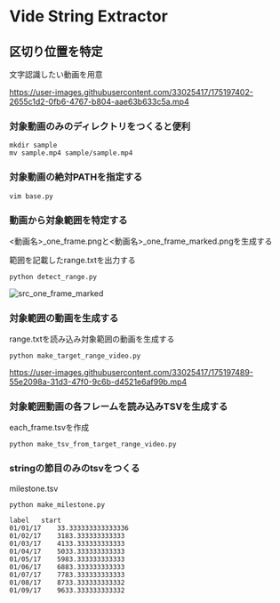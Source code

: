 # Vide String Extractor

## 区切り位置を特定
文字認識したい動画を用意

https://user-images.githubusercontent.com/33025417/175197402-2655c1d2-0fb6-4767-b804-aae63b633c5a.mp4

### 対象動画のみのディレクトリをつくると便利
```commandline
mkdir sample
mv sample.mp4 sample/sample.mp4
```

### 対象動画の絶対PATHを指定する
```commandline
vim base.py
```

### 動画から対象範囲を特定する
<動画名>_one_frame.pngと<動画名>_one_frame_marked.pngを生成する

範囲を記載したrange.txtを出力する
```commandline
python detect_range.py
```
![src_one_frame_marked](https://user-images.githubusercontent.com/33025417/175195282-c0c0b324-2f84-44c0-8897-4d47daf89384.png)

### 対象範囲の動画を生成する
range.txtを読み込み対象範囲の動画を生成する
```commandline
python make_target_range_video.py
```
https://user-images.githubusercontent.com/33025417/175197489-55e2098a-31d3-47f0-9c6b-d4521e6af99b.mp4

### 対象範囲動画の各フレームを読み込みTSVを生成する
each_frame.tsvを作成
```commandline
python make_tsv_from_target_range_video.py
```

### stringの節目のみのtsvをつくる
milestone.tsv
```commandline
python make_milestone.py
```
```
label	start
01/01/17	33.333333333333336
01/02/17	3183.333333333333
01/03/17	4133.333333333333
01/04/17	5033.333333333333
01/05/17	5983.333333333333
01/06/17	6883.333333333333
01/07/17	7783.333333333333
01/08/17	8733.333333333332
01/09/17	9633.333333333332
```

